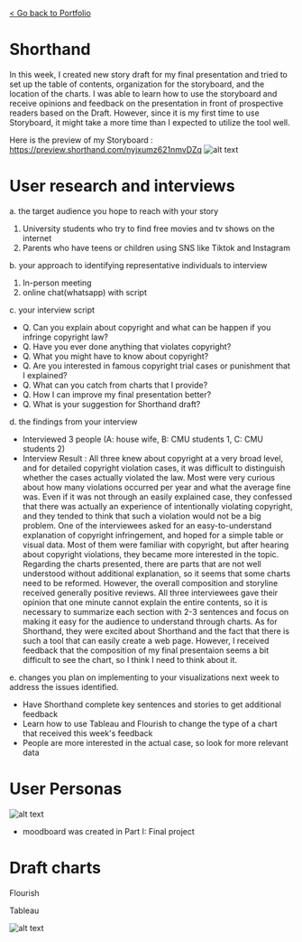 [< Go back to Portfolio](https://kibokk.github.io/portfolio/)

# Shorthand
In this week, I created new story draft for my final presentation and tried to set up the table of contents, organization for the storyboard, and the location of the charts. I was able to learn how to use the storyboard and receive opinions and feedback on the presentation in front of prospective readers based on the Draft. However, since it is my first time to use Storyboard, it might take a more time than I expected to utilize the tool well.

Here is the preview of my Storyboard : https://preview.shorthand.com/nyjxumz621nmvDZq
![alt text](https://kibokk.github.io/portfolio/what-happens-if_facebook-cover.jpeg)

# User research and interviews
a. the target audience you hope to reach with your story
 1. University students who try to find free movies and tv shows on the internet
 2. Parents who have teens or children using SNS like Tiktok and Instagram
 
b. your approach to identifying representative individuals to interview
 1. In-person meeting
 2. online chat(whatsapp) with script
 
c. your interview script
 - Q. Can you explain about copyright and what can be happen if you infringe copyright law?
 - Q. Have you ever done anything that violates copyright?
 - Q. What you might have to know about copyright?
 - Q. Are you interested in famous copyright trial cases or punishment that I explained?
 - Q. What can you catch from charts that I provide?
 - Q. How I can improve my final presentation better?
 - Q. What is your suggestion for Shorthand draft?
 
d. the findings from your interview 
 - Interviewed 3 people (A: house wife, B: CMU students 1, C: CMU students 2)
 - Interview Result : All three knew about copyright at a very broad level, and for detailed copyright violation cases, it was difficult to distinguish whether the cases actually violated the law. Most were very curious about how many violations occurred per year and what the average fine was. Even if it was not through an easily explained case, they confessed that there was actually an experience of intentionally violating copyright, and they tended to think that such a violation would not be a big problem. One of the interviewees asked for an easy-to-understand explanation of copyright infringement, and hoped for a simple table or visual data. Most of them were familiar with copyright, but after hearing about copyright violations, they became more interested in the topic. Regarding the charts presented, there are parts that are not well understood without additional explanation, so it seems that some charts need to be reformed. However, the overall composition and storyline received generally positive reviews. All three interviewees gave their opinion that one minute cannot explain the entire contents, so it is necessary to summarize each section with 2-3 sentences and focus on making it easy for the audience to understand through charts. As for Shorthand, they were excited about Shorthand and the fact that there is such a tool that can easily create a web page. However, I received feedback that the composition of my final presentaion seems a bit difficult to see the chart, so I think I need to think about it.

e. changes you plan on implementing to your visualizations next week to address the issues identified. 
- Have Shorthand complete key sentences and stories to get additional feedback
- Learn how to use Tableau and Flourish to change the type of a chart that received this week's feedback
- People are more interested in the actual case, so look for more relevant data

# User Personas
![alt text](https://kibokk.github.io/portfolio/persona.jpg)

* moodboard was created in Part I: Final project

# Draft charts

Flourish

<div class="flourish-embed" data-src="visualisation/12013551"><script src="https://public.flourish.studio/resources/embed.js"></script></div>
<div class="flourish-embed flourish-hierarchy" data-src="visualisation/12012992"><script src="https://public.flourish.studio/resources/embed.js"></script></div>
<div class="flourish-embed flourish-hierarchy" data-src="visualisation/12013422"><script src="https://public.flourish.studio/resources/embed.js"></script></div>
<div class="flourish-embed flourish-chart" data-src="visualisation/12014636"><script src="https://public.flourish.studio/resources/embed.js"></script></div>

Tableau

![alt text](https://kibokk.github.io/portfolio/case_trial.png)



